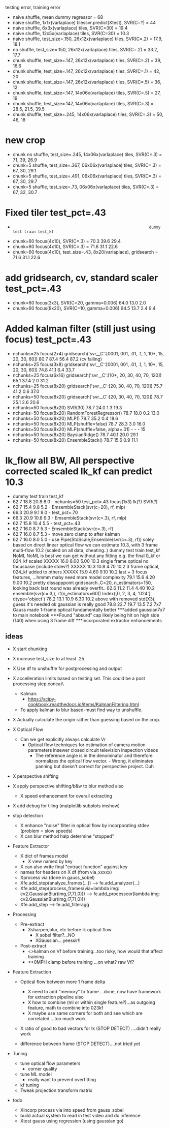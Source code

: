 testing error, training error
- naive shuffle, mean dummy regressor = 68
- naive shuffle, 1x1x(varlaplace) tilessvr.predict(Xtest), SVR(C=?) = 44
- naive shuffle, 6x3x(varlaplace) tiles, SVR(C=30) = 19.4
- naive shuffle, 12x5x(varlaplace) tiles, SVR(C=30) = 10.3
- naive shuffle, test_size=.150, 26x12x(varlaplace) tiles, SVR(C=.2) = 17.9, 18.1
-    no shuffle, test_size=.150, 26x12x(varlaplace) tiles, SVR(C=.2) = 33.2, 17.7
- chunk shuffle, test_size=.147, 26x12x(varlaplace) tiles, SVR(C=.2) = 39, 16.6
- chunk shuffle, test_size=.147, 26x12x(varlaplace) tiles, SVR(C=.1) = 42, 20
- chunk shuffle, test_size=.147, 26x12x(varlaplace) tiles, SVR(C=.5) = 36, 12
- chunk shuffle, test_size=.147, 14x06x(varlaplace) tiles, SVR(C=.5) = 27, 19
- chunk shuffle, test_size=.147, 14x06x(varlaplace) tiles, SVR(C=.3) = 28.5, 21.5, 39.5
- chunk shuffle, test_size=.245, 14x06x(varlaplace) tiles, SVR(C=.3) = 50, 46, 18
# new crop
- chunk no shuffle, test_size=.245, 14x06x(varlaplace) tiles, SVR(C=.3) = 71, 39, 26.9
- chunk=5 shuffle, test_size=.367, 06x06x(varlaplace) tiles, SVR(C=.3) = 67, 30, 29.1
- chunk=5 shuffle, test_size=.491, 06x06x(varlaplace) tiles, SVR(C=.3) = 67, 30, 29.7
- chunk=5 shuffle, test_size=.73, 06x06x(varlaplace) tiles, SVR(C=.3) = 67, 32, 30.7

# Fixed tiler test_pct=.43                                             
-                                                                 dummy test train test_kf
- chunk=60 focus(4x10), SVR(C=.3) = 70.3 39.6 29.4
- chunk=60 focus(4x10), SVR(C=.3) = 71.6 31.1 22.6
- chunk=60 focus(4x10), test_size=.43, 8x20(varlaplace), gridsearch = 71.6 31.1 22.6

# add gridsearch, cv, standard scaler test_pct=.43  
- chunk=60 focus(3x3),  SVR(C=20, gamma=0.006) 64.0 13.0 2.0
- chunk=60 focus(8x20), SVR(C=10, gamma=0.006) 64.5 13.7 2.4 9.4

# Added kalman filter (still just using focus) test_pct=.43
- nchunks=25 focus(2x4) gridsearch('svr__C':[0001, 001, .01, .1, 1, 10*, 15, 20, 30, 60])  80.7 87.4 56.4 87.2 (cv failing)
- nchunks=25 focus(3x8) gridsearch('svr__C':[0001, 001, .01, .1, 1, 10*, 15, 20, 30, 60]) 74.8 41.1 6.4 33.7
- nchunks=25 focus(6x16) gridsearch('svr__C':[10*, 20, 30, 40, 70, 120]) 65.1 37.4 2.0 31.2 
- nchunks=25 focus(8x20) gridsearch('svr__C':[20, 30, 40, 70, 120]) 75.7 41.2 0.6 37.0
- nchunks=50 focus(8x20) gridsearch('svr__C':[20, 30, 40, 70, 120]) 78.7 25.1 2.6 20.6
- nchunks=50 focus(8x20) SVR(30) 78.7 24.0 1.3 19.3 
- nchunks=50 focus(8x20) RandomForestRegressor() 78.7 18.0 0.2 13.0 
- nchunks=50 focus(8x20) MLP() 78.7 35.2 0.4 18.6
- nchunks=50 focus(8x20) MLP(shuffle=false) 78.7 28.3 3.0 16.0
- nchunks=50 focus(8x20) MLP(shuffle=false, alpha=.01) - - - 15
- nchunks=50 focus(8x20) BaysianRidge() 78.7 40.1 20.0 29.1
- nchunks=50 focus(8x20) EnsembleStack() 78.7 15.6 0.9 11.1


# lk_flow all BW, All perspective corrected scaled lk_kf can predict 10.3
- dummy test train test_kf
- 62.7 18.8 20.8 8.0 - nchunks=50 test_pct=.43 focus(1x3) lk(?) SVR(?)                  
- 62.7 15.4 9.8 5.2 - EmsembleStack(svr(c=20), rf, mlp)                                       
- 66.3 20.9 9.1 9.0 - test_pct=.70                                           
- 66.3 20.9 10.8 9.3 - EmsembleStack(svr(c=.3), rf, mlp)                                                    
- 62.7 15.8 10.4 5.5 - test_pct=.43                                                
- 62.7 16.0 8.7 5.3 - EmsembleStack(svr(c=.3), rf)
- 62.7 16.0 8.7 5.3 - move zero clamp to after kalman
- 62.7 16.0 8.0 5.0 - use Pipe(StdScale,Ensemble(svr(c=.3), rf))
soley based on direct linear optical flow we can estimate 10.3, with 3 frame multi-flow 10.2 (scaled on all data, cheating..)
dummy	test	train	test_kf	NoML     NoML is best we can get without any fitting e.g. the final 0_kf or 024_kf scaled
XXXXX	16.0	8.00	5.00	10.3	single frame optical no focusbase (include stdev?)
XXXXX	10.3	10.8	4.70	10.2	3 frame optical, 024_kf added to others
XXXXX	15.9	4.60	9.10	10.2	last + 3 focus features, ...hmmm maby need more model complexity
79.1	15.6	4.20	9.00	10.2	pretty dissapppoint gridsearch..C=20, n_estimators=150, looking back last round was already overfit..
62.6	11.2	11.4	4.40	10.2	ensemble(svr(c=.3,), rf(n_estimators=60)) Index([0, 2, 3, 4, '024'], dtype='object')
78.2	13.1	10.9	6.30	10.2	above with removed std(X3), guess it's needed
ok gaussian is really good
78.8	22.7	19.7	13.5	7.2		7x7 Gauss made 1-frame optical fundamentally better
***added gaussian7x7 to main notebook
***Found "absurd" cap likely being hit on high side (140) when using 3 frame diff
***incorporated extractor enhancements

## ideas
- X start chunking
- X increase test_size to at least .25
- X Use df to unshuffle for postprocessing and output
- X accelleration limits based on testing set. This could be a post processing step.concat\
    - Kalman:
      - https://scipy-cookbook.readthedocs.io/items/KalmanFiltering.html
    - To apply kalman to blur based-must find way to unshuffle.
- X Actually calculate the origin rather than guessing based on the crop.
- X Optical Flow
    - Can we get explicitly always calculate Vr
        - Optical flow techniques for estimation of camera motion parameters insewer closed circuit television inspection videos
          - The reference angle is in the denominator and therefore normalizes the optical flow vector. - Wrong, it eliminates panning but doesn't correct for perspective project. Duh
- X perspective shifting
- X apply perspective shifting/b&w to blur method also
    - X speed enhancement for overall extracting
- X add debug for tiling (matplotlib subplots imshow)

- stop detection
    - X enhance "noise" filter in optical flow by incorporating stdev (problem = slow speeds)
    - X can blur method halp determine "stopped"
   
- Feature Extractor
    - X dict of frames model
        - X view named by key
    - X can also write final "extract function" against key
    - names for headers on X df (from via_xxxxx)
    - Xprocess via (done in gauss_sobel)
    - Xfe.add_step(analyze_frames(...)) --> fe.add_analyzer(...)
    - Xfe.add_step(process_frames(via=lambda img: cv2.GaussianBlur(img,(7,7),0))) --> fe.add_processcor(lambda img: cv2.GaussianBlur(img,(7,7),0)))
    - Xfe.add_step --> fe.add_filteragg

- Processing
    - Pre-extract
        - Xsharpen,blur, etc before lk optical flow
            - X sobel filter?...NO
            - XGaussian....yeessir!!
    - Post-extract
        - <>kalman on Vf before training...too risky, how would that affect training
        - <>0MPH clamp before training ...on what? raw Vf?
- Feature Extraction
    - Optical flow between more 1 frame delta
        - X need to add "memory" to frame ...done, now have framework for extraction pipeline also
        - X how to combine (ml or within single feature?)...as outgoing feature, math to combine into 023kf
        - X maybe use same corners for both and see which are correlated....too much work
    
    - X ratio of good to bad vectors for lk (STOP DETECT) ....didn't really work
    - difference between frame (STOP DETECT)....not tried yet
- Tuning
    - tune optical flow parameters
        - corner quality
    - tune ML model
        - really want to prevent overfitting
    - kf tuning
    - Tweak projection transform matrix
- todo
    - Xincorp process via into speed from gauss_sobel
    - build actual system to read in test video and do inference
    - Xtest gauss using regression (using gaussian go)